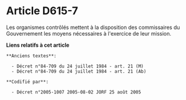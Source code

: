 # Article D615-7

Les organismes contrôlés mettent à la disposition des commissaires du Gouvernement les moyens nécessaires à l'exercice de
leur mission.

**Liens relatifs à cet article**

	**Anciens textes**:

	  - Décret n°84-709 du 24 juillet 1984 - art. 21 (M)
	  - Décret n°84-709 du 24 juillet 1984 - art. 21 (Ab)

	**Codifié par**:

	  - Décret n°2005-1007 2005-08-02 JORF 25 août 2005

